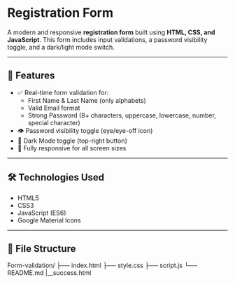 # Registration Form

A modern and responsive **registration form** built using **HTML, CSS, and JavaScript**. This form includes input validations, a password visibility toggle, and a dark/light mode switch.

---

## 🚀 Features

- ✅ Real-time form validation for:
  - First Name & Last Name (only alphabets)
  - Valid Email format
  - Strong Password (8+ characters, uppercase, lowercase, number, special character)
- 👁️ Password visibility toggle (eye/eye-off icon)
- 🌙 Dark Mode toggle (top-right button)
- 📱 Fully responsive for all screen sizes

---

## 🛠️ Technologies Used

- HTML5
- CSS3
- JavaScript (ES6)
- Google Material Icons

---


## 📂 File Structure
Form-validation/
├── index.html
├── style.css
├── script.js
└── README.md
|__success.html
